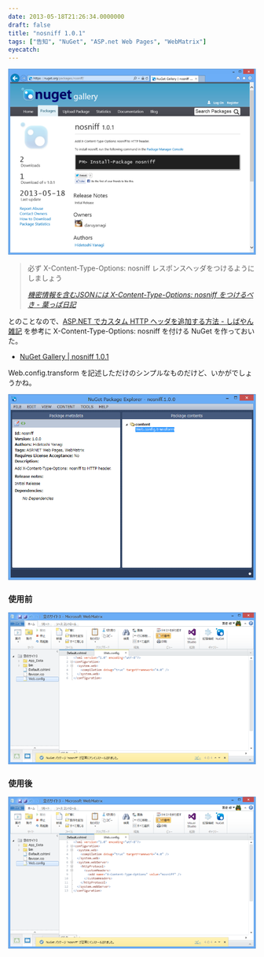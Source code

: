 ```yaml
---
date: 2013-05-18T21:26:34.0000000
draft: false
title: "nosniff 1.0.1"
tags: ["告知", "NuGet", "ASP.net Web Pages", "WebMatrix"]
eyecatch: 
---
```

<p><span itemscope itemtype="http://schema.org/Photograph"><img src="20130518211931.png" alt="f:id:daruyanagi:20130518211931p:plain" title="f:id:daruyanagi:20130518211931p:plain" class="hatena-fotolife" itemprop="image"></span></p>

<blockquote cite="http://d.hatena.ne.jp/hasegawayosuke/20130517/p1">
<p>必ず X-Content-Type-Options: nosniff レスポンスヘッダをつけるようにしましょう</p>

<cite><a href="http://d.hatena.ne.jp/hasegawayosuke/20130517/p1">&#x6A5F;&#x5BC6;&#x60C5;&#x5831;&#x3092;&#x542B;&#x3080;JSON&#x306B;&#x306F; X-Content-Type-Options: nosniff &#x3092;&#x3064;&#x3051;&#x308B;&#x3079;&#x304D; - &#x8449;&#x3063;&#x3071;&#x65E5;&#x8A18;</a></cite>
</blockquote>
<p>とのことなので、<a href="http://shiba-yan.hatenablog.jp/entry/20130518/1368861454">ASP.NET &#x3067;&#x30AB;&#x30B9;&#x30BF;&#x30E0; HTTP &#x30D8;&#x30C3;&#x30C0;&#x3092;&#x8FFD;&#x52A0;&#x3059;&#x308B;&#x65B9;&#x6CD5; - &#x3057;&#x3070;&#x3084;&#x3093;&#x96D1;&#x8A18;</a> を参考に X-Content-Type-Options: nosniff を付ける NuGet を作っておいた。</p>

<ul>
<li><a href="https://nuget.org/packages/nosniff/">NuGet Gallery | nosniff 1.0.1</a></li>
</ul><p>Web.config.transform を記述しただけのシンプルなものだけど、いかがでしょうかね。</p><p><span itemscope itemtype="http://schema.org/Photograph"><img src="20130518212128.png" alt="f:id:daruyanagi:20130518212128p:plain" title="f:id:daruyanagi:20130518212128p:plain" class="hatena-fotolife" itemprop="image"></span></p>


<div class="section">
<h3>使用前</h3>
<p><span itemscope itemtype="http://schema.org/Photograph"><img src="20130518212035.png" alt="f:id:daruyanagi:20130518212035p:plain" title="f:id:daruyanagi:20130518212035p:plain" class="hatena-fotolife" itemprop="image"></span></p>

</div>
<div class="section">
<h3>使用後</h3>
<p><span itemscope itemtype="http://schema.org/Photograph"><img src="20130518212048.png" alt="f:id:daruyanagi:20130518212048p:plain" title="f:id:daruyanagi:20130518212048p:plain" class="hatena-fotolife" itemprop="image"></span></p>

</div>